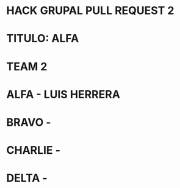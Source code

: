 # HACK GRUPAL PULL REQUEST 2 
# TITULO: ALFA
# TEAM 2
# ALFA - LUIS HERRERA
# BRAVO - 
# CHARLIE - 
# DELTA - 

